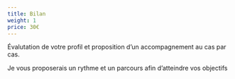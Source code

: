 ```yaml
---
title: Bilan
weight: 1
price: 30€
---
```

Évalutation de votre profil et proposition d’un accompagnement au cas par cas.  

Je vous proposerais un rythme et un parcours afin d’atteindre vos objectifs